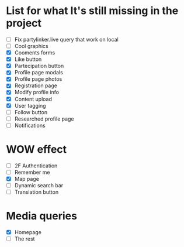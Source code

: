 # List for what It's still missing in the project
- [ ] Fix partylinker.live query that work on local
- [ ] Cool graphics
- [x] Cooments forms
- [x] Like button
- [x] Partecipation button
- [x] Profile page modals
- [x] Profile page photos
- [x] Registration page
- [x] Modify profile info
- [x] Content upload
- [x] User tagging
- [ ] Follow button
- [ ] Researched profile page
- [ ] Notifications
# WOW effect
- [ ] 2F Authentication
- [ ] Remember me
- [x] Map page
- [ ] Dynamic search bar
- [ ] Translation button
# Media queries
- [x] Homepage
- [ ] The rest